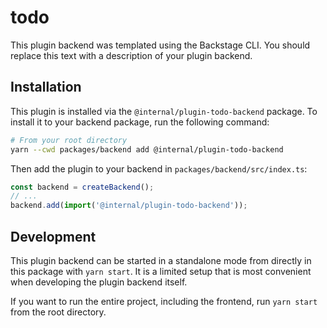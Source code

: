 # todo

This plugin backend was templated using the Backstage CLI. You should replace this text with a description of your plugin backend.

## Installation

This plugin is installed via the `@internal/plugin-todo-backend` package. To install it to your backend package, run the following command:

```bash
# From your root directory
yarn --cwd packages/backend add @internal/plugin-todo-backend
```

Then add the plugin to your backend in `packages/backend/src/index.ts`:

```ts
const backend = createBackend();
// ...
backend.add(import('@internal/plugin-todo-backend'));
```

## Development

This plugin backend can be started in a standalone mode from directly in this
package with `yarn start`. It is a limited setup that is most convenient when
developing the plugin backend itself.

If you want to run the entire project, including the frontend, run `yarn start` from the root directory.

